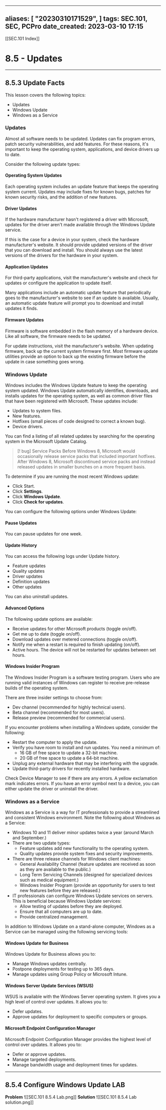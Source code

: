 
---
aliases: [ "20230310171529",  ]
tags: SEC.101, SEC, PCPro
date_created: 2023-03-10 17:15
---
[[SEC.101 Index]]
# 8.5 - Updates
---
## 8.5.3 Update Facts
This lesson covers the following topics:
-   Updates
-   Windows Update
-   Windows as a Service

### Updates
Almost all software needs to be updated. Updates can fix program errors, patch security vulnerabilities, and add features. For these reasons, it's important to keep the operating system, applications, and device drivers up to date.

Consider the following update types:
#### Operating System Updates
Each operating system includes an update feature that keeps the operating system current. Updates may include fixes for known bugs, patches for known security risks, and the addition of new features.
#### Driver Updates
If the hardware manufacturer hasn't registered a driver with Microsoft, updates for the driver aren't made available through the Windows Update service.  
  
If this is the case for a device in your system, check the hardware manufacturer's website. It should provide updated versions of the driver that you can download and install. You should always use the latest versions of the drivers for the hardware in your system.
#### Application Updates
For third-party applications, visit the manufacturer's website and check for updates or configure the application to update itself.  
  
Many applications include an automatic update feature that periodically goes to the manufacturer's website to see if an update is available. Usually, an automatic update feature will prompt you to download and install updates it finds.
#### Firmware Updates
Firmware is software embedded in the flash memory of a hardware device. Like all software, the firmware needs to be updated.  
  
For update instructions, visit the manufacturer's website. When updating firmware, back up the current system firmware first. Most firmware update utilities provide an option to back up the existing firmware before the update in case something goes wrong.

### Windows Update
Windows includes the Windows Update feature to keep the operating system updated. Windows Update automatically identifies, downloads, and installs updates for the operating system, as well as common driver files that have been registered with Microsoft. These updates include:

-   Updates to system files.
-   New features.
-   Hotfixes (small pieces of code designed to correct a known bug).
-   Device drivers.

You can find a listing of all related updates by searching for the operating system in the Microsoft Update Catalog.

>[! bug] Service Packs
>Before Windows 8, Microsoft would occasionally release service packs that included important hotfixes. After Windows 8, Microsoft discontinued service packs and instead released updates in smaller bunches on a more frequent basis.

To determine if you are running the most recent Windows update:
-   Click Start.
-   Click **Settings**.
-   Click **Windows Update**.
-   Click **Check for updates**.

You can configure the following options under Windows Update:
#### Pause Updates
You can pause updates for one week.
#### Update History
You can access the following logs under Update history.
-   Feature updates
-   Quality updates
-   Driver updates
-   Definition updates
-   Other updates

You can also uninstall updates.
#### Advanced Options
The following update options are available:
-   Receive updates for other Microsoft products (toggle on/off).
-   Get me up to date (toggle on/off).
-   Download updates over metered connections (toggle on/off).
-   Notify me when a restart is required to finish updating (on/off).
-   Active hours. The device will not be restarted for updates between set hours.
#### Windows Insider Program
The Windows Insider Program is a software testing program. Users who are running valid instances of Windows can register to receive pre-release builds of the operating system.  
  
There are three insider settings to choose from:
-   Dev channel (recommended for highly technical users).
-   Beta channel (recommended for most users).
-   Release preview (recommended for commercial users).


If you encounter problems when installing a Windows update, consider the following:

-   Restart the computer to apply the update.
-   Verify you have room to install and run updates. You need a minimum of:
    -   16 GB of free space to update a 32-bit machine.
    -   20 GB of free space to update a 64-bit machine.
-   Unplug any external hardware that may be interfering with the upgrade.
-   Update third-party drivers for recently installed hardware.

Check Device Manager to see if there are any errors. A yellow exclamation mark indicates errors. If you have an error symbol next to a device, you can either update the driver or uninstall the driver.

### Windows as a Service
Windows as a Service is a way for IT professionals to provide a streamlined and consistent Windows environment. Note the following about Windows as a Service:

-   Windows 10 and 11 deliver minor updates twice a year (around March and September.)
-   There are two update types:
    -   Feature updates add new functionality to the operating system.
    -   Quality updates provide system fixes and security improvements.
-   There are three release channels for Windows client machines:
    -   General Availability Channel (feature updates are received as soon as they are available to the public.)
    -   Long Term Servicing Channels (designed for specialized devices such as medical equipment.)
    -   Windows Insider Program (provide an opportunity for users to test new features before they are released.)
-   IT professionals can configure Windows Update services on servers. This is beneficial because Windows Update services:
    -   Allow testing of updates before they are deployed.
    -   Ensure that all computers are up to date.
    -   Provide centralized management.

In addition to Windows Update on a stand-alone computer, Windows as a Service can be managed using the following servicing tools:
#### Windows Update for Business
Windows Update for Business allows you to:
-   Manage Windows updates centrally.
-   Postpone deployments for testing up to 365 days.
-   Manage updates using Group Policy or Microsoft Intune.
#### Windows Server Update Services (WSUS)
WSUS is available with the Windows Server operating system. It gives you a high level of control over updates. It allows you to:
-   Defer updates.
-   Approve updates for deployment to specific computers or groups.
#### Microsoft Endpoint Configuration Manager
Microsoft Endpoint Configuration Manager provides the highest level of control over updates. It allows you to:
-   Defer or approve updates.
-   Manage targeted deployments.
-   Manage bandwidth usage and deployment times for updates.
---
## 8.5.4 Configure Windows Update LAB
**Problem**
![[SEC.101 8.5.4 Lab.png]]
**Solution**
![[SEC.101 8.5.4 Lab solution.png]]
